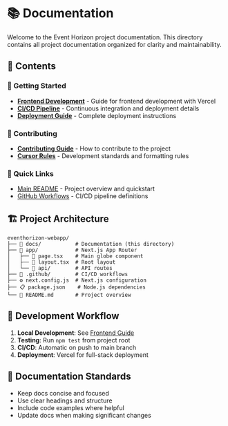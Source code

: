 # 📚 Documentation

Welcome to the Event Horizon project documentation. This directory contains all project documentation organized for clarity and maintainability.

## 📖 Contents

### 🚀 Getting Started
- **[Frontend Development](frontend.md)** - Guide for frontend development with Vercel
- **[CI/CD Pipeline](ci_cd.md)** - Continuous integration and deployment details
- **[Deployment Guide](deployment.md)** - Complete deployment instructions

### 👥 Contributing
- **[Contributing Guide](contributing.md)** - How to contribute to the project
- **[Cursor Rules](cursor-rules.md)** - Development standards and formatting rules

### 🔗 Quick Links
- [Main README](../README.md) - Project overview and quickstart
- [GitHub Workflows](../.github/workflows/) - CI/CD pipeline definitions

## 🏗️ Project Architecture

```
eventhorizon-webapp/
├── 📁 docs/           # Documentation (this directory)
├── 📁 app/            # Next.js App Router
│   ├── 📄 page.tsx    # Main globe component
│   ├── 📄 layout.tsx  # Root layout
│   └── 📁 api/        # API routes
├── 📁 .github/        # CI/CD workflows
├── ⚙️ next.config.js  # Next.js configuration
├── 📋 package.json    # Node.js dependencies
└── 📖 README.md       # Project overview
```

## 🎯 Development Workflow

1. **Local Development**: See [Frontend Guide](frontend.md)
2. **Testing**: Run `npm test` from project root
3. **CI/CD**: Automatic on push to main branch
4. **Deployment**: Vercel for full-stack deployment

## 📝 Documentation Standards

- Keep docs concise and focused
- Use clear headings and structure
- Include code examples where helpful
- Update docs when making significant changes 